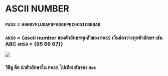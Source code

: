 # ASCII NUMBER

### `PASS` = `HHHBVFLUOAFDFGOGEPECHCDICBEBAB`

### `ANS0` = {ascii number ของตัวอักษรทุกตัวของ `PASS` เว้นช่องว่างทุกตัวอักษร เช่น ABC `ANS0` = {65 66 67}}

<img src = "https://www.vlsifacts.com/wp-content/uploads/2023/02/ASCII-Code.png">

### วิธีดู คือ นำตัวอักษรใน `PASS` ไปเทียบกับช่อง `Dec`